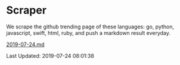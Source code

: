 # Scraper

We scrape the github trending page of these languages: go, python, javascript, swift, html, ruby, and push a markdown result everyday.

[2019-07-24.md](https://github.com/henson/Scraper/blob/master/2019-07-24.md)

Last Updated: 2019-07-24 08:01:38